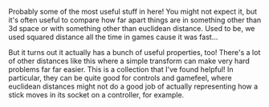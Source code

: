 ﻿Probably some of the most useful stuff in here! You might not expect it, but it's often
useful to compare how far apart things are in something other than 3d space or with something other than
euclidean distance. Used to be, we used squared distance all the time in games cause it was fast...  

But it turns out it actually has a bunch of useful properties, too! There's a lot of other distances like this
where a simple transform can make very hard problems far far easier. This is a collection that I've found helpful!
In particular, they can be quite good for controls and gamefeel, where euclidean distances might not do a good job of
actually representing how a stick moves in its socket on a controller, for example.